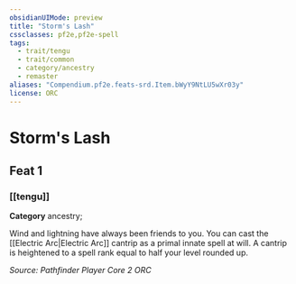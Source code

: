 ```yaml
---
obsidianUIMode: preview
title: "Storm's Lash"
cssclasses: pf2e,pf2e-spell
tags:
  - trait/tengu
  - trait/common
  - category/ancestry
  - remaster
aliases: "Compendium.pf2e.feats-srd.Item.bWyY9NtLU5wXr03y"
license: ORC
---
```

# Storm's Lash
## Feat 1
### [[tengu]]

**Category** ancestry; 




Wind and lightning have always been friends to you. You can cast the [[Electric Arc|Electric Arc]] cantrip as a primal innate spell at will. A cantrip is heightened to a spell rank equal to half your level rounded up.

*Source: Pathfinder Player Core 2*
*ORC*